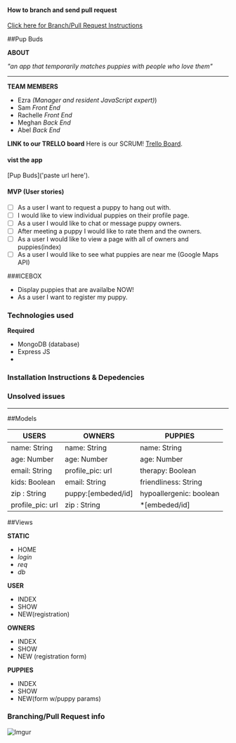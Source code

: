 #### How to branch and send pull request
[Click here for Branch/Pull Request Instructions](#branching)

##Pup Buds

**ABOUT**

*"an app that temporarily matches puppies with people who love them"*

__________________
**TEAM MEMBERS**

- Ezra *(Manager and resident JavaScript expert)*)
- Sam *Front End*
- Rachelle *Front End*
- Meghan *Back End*
- Abel *Back End*

**LINK to our TRELLO board**
Here is our SCRUM! [Trello Board]('https://trello.com/b/Sebd1Udp/pupbuds').

#### vist the app
[Pup Buds]('paste url here').

#### MVP (User stories)

- [ ]   As a user I want to request a puppy to hang out with.
- [ ]   I would like to view individual puppies on their profile page.
- [ ]   As a user I would like to chat or message puppy owners.
- [ ]   After meeting a puppy I would like to rate them and the owners.
- [ ]   As a user I would like to view a page with all of owners and puppies(index)
- [ ]   As a user I would like to see what puppies are near me (Google Maps API)

###ICEBOX

-  Display puppies that are availalbe NOW!
-  As a user I want to register my puppy.


### Technologies used
**Required**

- MongoDB (database)
- Express JS
- 

### Installation Instructions & Depedencies

### Unsolved issues

_____________

##Models


| USERS           | OWNERS            | PUPPIES                   |
| --------------  |  -------------    | ------------------------  |
| name: String    | name: String      | name: String              |
| age: Number     | age: Number       | age: Number               |
| email: String   | profile_pic: url  | therapy: Boolean          |
| kids: Boolean   | email: String     | friendliness: String      |
| zip : String    | puppy:[embeded/id]| hypoallergenic: boolean   |
| profile_pic: url| zip : String      | *[embeded/id]             |     
      
##Views

**STATIC**

- HOME
- *login*
- *req*
- *db*

**USER**

- INDEX
- SHOW
- NEW(registration)

**OWNERS**

- INDEX
- SHOW
- NEW (registration form)

**PUPPIES**

- INDEX
- SHOW
- NEW(form w/puppy params)

### Branching/Pull Request info
<a id="branching"></a>
![Imgur](http://i.imgur.com/u249zB2.jpg)

